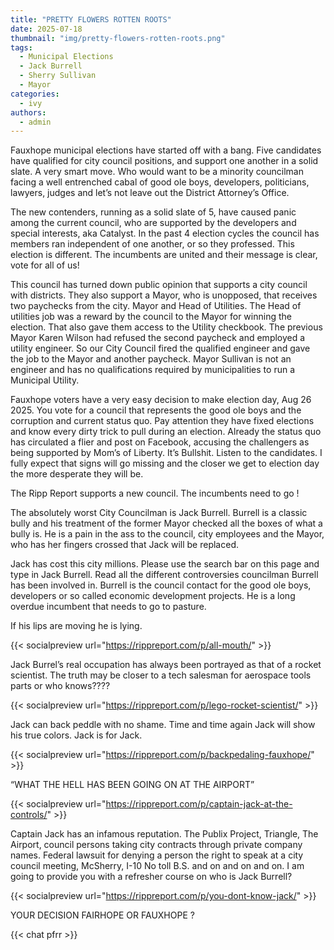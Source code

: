```yaml
---
title: "PRETTY FLOWERS ROTTEN ROOTS"
date: 2025-07-18
thumbnail: "img/pretty-flowers-rotten-roots.png"
tags:
  - Municipal Elections
  - Jack Burrell
  - Sherry Sullivan
  - Mayor
categories: 
  - ivy
authors: 
  - admin
---
```


Fauxhope municipal elections have started off with a bang. Five candidates have qualified for city council positions, and support one another in a solid slate. A very smart move. Who would want to be a minority councilman facing a well entrenched cabal of good ole boys, developers, politicians, lawyers, judges and let’s not leave out the District Attorney’s Office.

The new contenders, running as a solid slate of 5, have caused panic among the current council, who are supported by the developers and special interests, aka Catalyst. In the past 4 election cycles the council has members ran independent of one another, or so they professed. This election is different. The incumbents are united and their message is clear, vote for all of us!

This council has turned down public opinion that supports a city council with districts. They also support a Mayor, who is unopposed, that receives two paychecks from the city. Mayor and Head of Utilities. The Head of utilities job was a reward by the council to the Mayor for winning the election. That also gave them access to the Utility checkbook. The previous Mayor Karen Wilson had refused the second paycheck and employed a utility engineer. So our City Council fired the qualified engineer and gave the job to the Mayor and another paycheck. Mayor Sullivan is not an engineer and has no qualifications required by municipalities to run a Municipal Utility.

Fauxhope voters have a very easy decision to make election day, Aug 26 2025. You vote for a council that represents the good ole boys and the corruption and current status quo. Pay attention they have fixed elections and know every dirty trick to pull during an election. Already the status quo has circulated a flier and post on Facebook, accusing the challengers as being supported by Mom’s of Liberty. It’s Bullshit. Listen to the candidates. I fully expect that signs will go missing and the closer we get to election day the more desperate they will be.

The Ripp Report supports a new council. The incumbents need to go !

The absolutely worst City Councilman is Jack Burrell. Burrell is a classic bully and his treatment of the former Mayor checked all the boxes of what a bully is. He is a pain in the ass to the council, city employees and the Mayor, who has her fingers crossed that Jack will be replaced.

Jack has cost this city millions. Please use the search bar on this page and type in Jack Burrell. Read all the different controversies councilman Burrell has been involved in. Burrell is the council contact for the good ole boys, developers or so called economic development projects. He is a long overdue incumbent that needs to go to pasture.

If his lips are moving he is lying.

{{< socialpreview url="https://rippreport.com/p/all-mouth/" >}}

Jack Burrel’s real occupation has always been portrayed as that of a rocket scientist. The truth may be closer to a tech salesman for aerospace tools parts or who knows????

{{< socialpreview url="https://rippreport.com/p/lego-rocket-scientist/" >}}

Jack can back peddle with no shame. Time and time again Jack will show his true colors. Jack is for Jack.

{{< socialpreview url="https://rippreport.com/p/backpedaling-fauxhope/" >}}

“WHAT THE HELL HAS BEEN GOING ON AT THE AIRPORT”

{{< socialpreview url="https://rippreport.com/p/captain-jack-at-the-controls/" >}}

Captain Jack has an infamous reputation. The Publix Project, Triangle, The Airport, council persons taking city contracts through private company names. Federal lawsuit for denying a person the right to speak at a city council meeting, McSherry, I-10 No toll B.S. and on and on and on. I am going to provide you with a refresher course on who is Jack Burrell?

{{< socialpreview url="https://rippreport.com/p/you-dont-know-jack/" >}}

YOUR DECISION FAIRHOPE OR FAUXHOPE ?

{{< chat pfrr >}}
